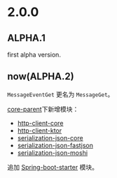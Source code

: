 # 2.0.0
## ALPHA.1
first alpha version.

## now(ALPHA.2)
`MessageEventGet` 更名为 `MessageGet`。

[core-parent](./core-parent)下新增模块：
- [http-client-core](./core-parent/http-client-core)
- [http-client-ktor](./core-parent/http-client-ktor)
- [serialization-json-core](./core-parent/serialization-json-core)
- [serialization-json-fastjson](./core-parent/serialization-json-fastjson)
- [serialization-json-moshi](./core-parent/serialization-json-moshi)

追加 [Spring-boot-starter](./spring-boot-starter) 模块。

